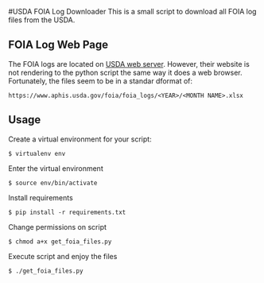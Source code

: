 #USDA FOIA Log Downloader
This is a small script to download all FOIA log files from the USDA.

## FOIA Log Web Page
The FOIA logs are located on [USDA web server](http://www.aphis.usda.gov/foia/).  However, their website is not rendering to the python script the same way it does a web browser.  Fortunately, the files seem to be in a standar dformat of:

```https://www.aphis.usda.gov/foia/foia_logs/<YEAR>/<MONTH NAME>.xlsx```

## Usage
Create a virtual environment for your script:

```$ virtualenv env ```

Enter the virtual environment

```$ source env/bin/activate ```

Install requirements

```$ pip install -r requirements.txt ```

Change permissions on script

```$ chmod a+x get_foia_files.py```

Execute script and enjoy the files

```$ ./get_foia_files.py```

